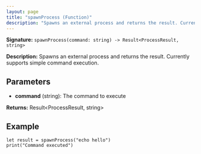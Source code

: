 ```yaml
---
layout: page
title: "spawnProcess (Function)"
description: "Spawns an external process and returns the result. Currently supports simple command execution."
---
```


**Signature:** `spawnProcess(command: string) -> Result<ProcessResult, string>`

**Description:** Spawns an external process and returns the result. Currently supports simple command execution.

## Parameters

- **command** (string): The command to execute

**Returns:** Result<ProcessResult, string>

## Example

```osprey
let result = spawnProcess("echo hello")
print("Command executed")
```
